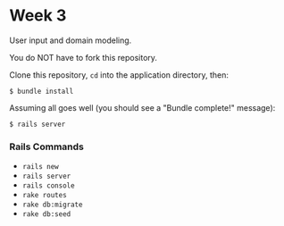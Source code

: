 # Week 3

User input and domain modeling.

You do NOT have to fork this repository.

Clone this repository, `cd` into the application directory, then:

```
$ bundle install
```

Assuming all goes well (you should see a "Bundle complete!" message):

```
$ rails server
```


### Rails Commands

* `rails new`
* `rails server`
* `rails console`
* `rake routes`
* `rake db:migrate`
* `rake db:seed`
